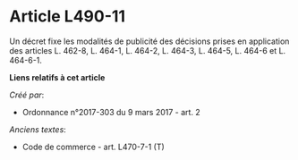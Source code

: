 # Article L490-11

Un décret fixe les modalités de publicité des décisions prises en application des articles L. 462-8, L. 464-1, L. 464-2, L.
464-3, L. 464-5, L. 464-6 et L. 464-6-1.

**Liens relatifs à cet article**

_Créé par_:

  - Ordonnance n°2017-303 du 9 mars 2017 - art. 2

_Anciens textes_:

  - Code de commerce - art. L470-7-1 (T)
